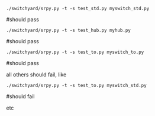 ```
./switchyard/srpy.py -t -s test_std.py myswitch_std.py	
```
#should pass
```
./switchyard/srpy.py -t -s test_hub.py myhub.py
```
#should pass

```
./switchyard/srpy.py -t -s test_to.py myswitch_to.py
```
#should pass






all others should fail, like

```
./switchyard/srpy.py -t -s test_to.py myswitch_std.py
```
#should fail


etc
